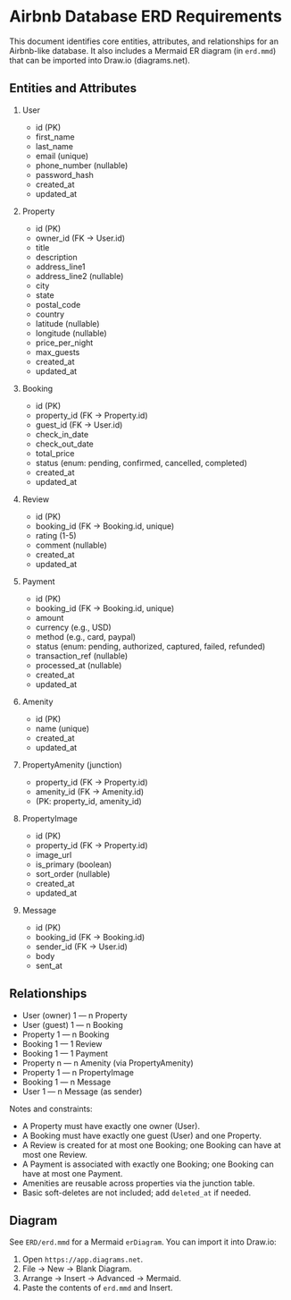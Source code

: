 # Airbnb Database ERD Requirements

This document identifies core entities, attributes, and relationships for an Airbnb-like database. It also includes a Mermaid ER diagram (in `erd.mmd`) that can be imported into Draw.io (diagrams.net).

## Entities and Attributes

1. User
   - id (PK)
   - first_name
   - last_name
   - email (unique)
   - phone_number (nullable)
   - password_hash
   - created_at
   - updated_at

2. Property
   - id (PK)
   - owner_id (FK → User.id)
   - title
   - description
   - address_line1
   - address_line2 (nullable)
   - city
   - state
   - postal_code
   - country
   - latitude (nullable)
   - longitude (nullable)
   - price_per_night
   - max_guests
   - created_at
   - updated_at

3. Booking
   - id (PK)
   - property_id (FK → Property.id)
   - guest_id (FK → User.id)
   - check_in_date
   - check_out_date
   - total_price
   - status (enum: pending, confirmed, cancelled, completed)
   - created_at
   - updated_at

4. Review
   - id (PK)
   - booking_id (FK → Booking.id, unique)
   - rating (1-5)
   - comment (nullable)
   - created_at
   - updated_at

5. Payment
   - id (PK)
   - booking_id (FK → Booking.id, unique)
   - amount
   - currency (e.g., USD)
   - method (e.g., card, paypal)
   - status (enum: pending, authorized, captured, failed, refunded)
   - transaction_ref (nullable)
   - processed_at (nullable)
   - created_at
   - updated_at

6. Amenity
   - id (PK)
   - name (unique)
   - created_at
   - updated_at

7. PropertyAmenity (junction)
   - property_id (FK → Property.id)
   - amenity_id (FK → Amenity.id)
   - (PK: property_id, amenity_id)

8. PropertyImage
   - id (PK)
   - property_id (FK → Property.id)
   - image_url
   - is_primary (boolean)
   - sort_order (nullable)
   - created_at
   - updated_at

9. Message
   - id (PK)
   - booking_id (FK → Booking.id)
   - sender_id (FK → User.id)
   - body
   - sent_at

## Relationships

- User (owner) 1 — n Property
- User (guest) 1 — n Booking
- Property 1 — n Booking
- Booking 1 — 1 Review
- Booking 1 — 1 Payment
- Property n — n Amenity (via PropertyAmenity)
- Property 1 — n PropertyImage
- Booking 1 — n Message
- User 1 — n Message (as sender)

Notes and constraints:
- A Property must have exactly one owner (User).
- A Booking must have exactly one guest (User) and one Property.
- A Review is created for at most one Booking; one Booking can have at most one Review.
- A Payment is associated with exactly one Booking; one Booking can have at most one Payment.
- Amenities are reusable across properties via the junction table.
- Basic soft-deletes are not included; add `deleted_at` if needed.

## Diagram

See `ERD/erd.mmd` for a Mermaid `erDiagram`. You can import it into Draw.io:
1. Open `https://app.diagrams.net`.
2. File → New → Blank Diagram.
3. Arrange → Insert → Advanced → Mermaid.
4. Paste the contents of `erd.mmd` and Insert.


